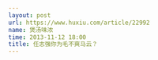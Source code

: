 ```yaml
---
layout: post
url: https://www.huxiu.com/article/22992
name: 煲汤味浓
time: 2013-11-12 18:00
title: 任志强你为毛不爽马云？
---
```

